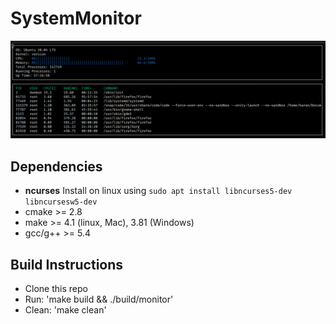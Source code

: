 # SystemMonitor

<img src="monitor.png" width="800">

## Dependencies

- **ncurses** Install on linux using `sudo apt install libncurses5-dev libncursesw5-dev`
- cmake >= 2.8
- make >= 4.1 (linux, Mac), 3.81 (Windows)
- gcc/g++ >= 5.4

## Build Instructions

- Clone this repo
- Run: 'make build && ./build/monitor'
- Clean: 'make clean'
